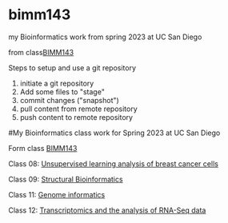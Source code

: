 # bimm143
my Bioinformatics work from spring 2023 at UC San Diego

from class[BIMM143](https://bioboot.github.io/bimm143_S23/)

Steps to setup and use a git repository 
1. initiate a git repository
2. Add some files to "stage"
3. commit changes ("snapshot")
4. pull content from remote repository 
5. push content to remote repository 

#My Bioinformatics class work for Spring 2023 at UC San Diego 

Form class [BIMM143](https://bioboot.github.io/bimm143_S23/)

Class 08: [Unsupervised learning analysis of breast cancer cells](file:///C:/Users/Owner/Documents/UCSD%20Classes/BIMM%20143/BIMM%20143%20Assignment%20PDFs/class08.pdf)

Class 09: [Structural Bioinformatics](file:///C:/Users/Owner/Documents/UCSD%20Classes/BIMM%20143/BIMM%20143%20Assignment%20PDFs/class09.pdf)

Class 11: [Genome informatics](file:///C:/Users/Owner/Documents/UCSD%20Classes/BIMM%20143/BIMM%20143%20Assignment%20PDFs/class11.pdf)

Class 12: [Transcriptomics and the analysis of RNA-Seq data](file:///C:/Users/Owner/Documents/UCSD%20Classes/BIMM%20143/BIMM%20143%20Assignment%20PDFs/class_12&13-beginning.pdf)


